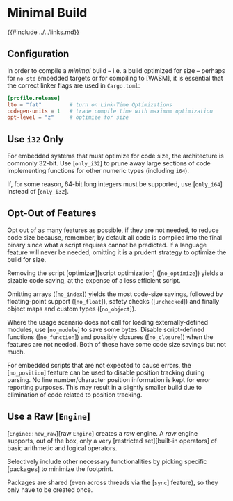 Minimal Build
=============

{{#include ../../links.md}}

Configuration
-------------

In order to compile a _minimal_ build &ndash; i.e. a build optimized for size &ndash; perhaps for `no-std` embedded targets or for
compiling to [WASM], it is essential that the correct linker flags are used in `Cargo.toml`:

```toml
[profile.release]
lto = "fat"         # turn on Link-Time Optimizations
codegen-units = 1   # trade compile time with maximum optimization
opt-level = "z"     # optimize for size
```


Use `i32` Only
--------------

For embedded systems that must optimize for code size, the architecture is commonly 32-bit.
Use [`only_i32`] to prune away large sections of code implementing functions for other numeric types
(including `i64`).

If, for some reason, 64-bit long integers must be supported, use [`only_i64`] instead of [`only_i32`].


Opt-Out of Features
------------------

Opt out of as many features as possible, if they are not needed, to reduce code size because,
remember, by default all code is compiled into the final binary since what a script requires cannot
be predicted. If a language feature will never be needed, omitting it is a prudent strategy to
optimize the build for size.

Removing the script [optimizer][script optimization] ([`no_optimize`]) yields a sizable code saving,
at the expense of a less efficient script.

Omitting arrays ([`no_index`]) yields the most code-size savings, followed by floating-point support
([`no_float`]), safety checks ([`unchecked`]) and finally object maps and custom types ([`no_object`]).

Where the usage scenario does not call for loading externally-defined modules, use [`no_module`] to
save some bytes. Disable script-defined functions ([`no_function`]) and possibly closures
([`no_closure`]) when the features are not needed. Both of these have some code size savings but not much.

For embedded scripts that are not expected to cause errors, the [`no_position`] feature can be used
to disable position tracking during parsing. No line number/character position information is kept
for error reporting purposes. This may result in a slightly smaller build due to elimination of code
related to position tracking.


Use a Raw [`Engine`]
-------------------

[`Engine::new_raw`][raw `Engine`] creates a _raw_ engine. A _raw_ engine supports, out of the box,
only a very [restricted set][built-in operators] of basic arithmetic and logical operators.

Selectively include other necessary functionalities by picking specific [packages] to minimize the footprint.

Packages are shared (even across threads via the [`sync`] feature), so they only have to be created once.
